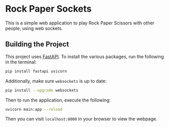 # Rock Paper Sockets
This is a simple web application to play Rock Paper Scissors with other people, using web sockets.

## Building the Project
This project uses [FastAPI](https://fastapi.tiangolo.com/). To install the various packages, run the following in the terminal:
```sh
pip install fastapi uvicorn
```

Additionally, make sure `websockets` is up to date:
```sh
pip install --upgrade websockets
```

Then to run the application, execute the following:
```sh
uvicorn main:app --reload
```

Then you can visit `localhost:8000` in your browser to view the webpage.